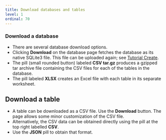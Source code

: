```yaml
---
title: Download databases and tables
level: 1
ordinal: 70
---
```


### Download a database

- There are several database download options.
- Clicking **Download** on the database page fetches the database as its
  native SQLite3 file. This file can be uploaded again; see
  [Tutorial Create](tutorial-create).
- The pill (small rounded button) labeled **CSV tar.gz** produces a
  gzipped tar archive file containing the CSV files for each of the
  tables in the database.
- The pill labeled **XLSX** creates an Excel file with each table in its
  separate worksheet.

## Download a table

- A table can be downloaded as a CSV file. Use the **Download** button.
  The page allows some minor customization of the CSV file.
- Alternatively, the CSV data can be obtained directly using the
  pill at the top right labelled **CSV**.
- Use the **JSON** pill to obtain that format.
